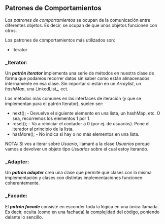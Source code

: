 ## Patrones de Comportamientos

Los _patrones de comportamientos_ se ocupan de la comunicación entre diferentes objetos. Es decir, se ocupan de que 
unos objetos funcionen con otros.

Los patrones de comportamientos más utilizados son:
* Iterator

### **_Iterator:**

Un _**patrón iterator**_ implementa una serie de métodos en nuestra clase de forma que podamos recorrer datos sin 
saber como están almacenados internamente en esa clase. Sin importar si están en un _Arraylist_, un _hashMap_, una 
LinkedList_, ect.

Los métodos más comunes en las interfaces de iteración (y que se implementan para el patrón Iterator), suelen ser:
- next(); - Devuelve el siguiente elemento en una lista, un hashMap, etc. O sea, recorremos los elementos 1 por 1.
- reset(); - Va a reiniciar el contador a 0 (por ej. de usuarios). Pone el iterador al principio de la lista.
- hasMore(); - No indica si hay o no más elementos en una lista.

NOTA: Si vos a iterar sobre _Usuario_, llamaré a la clase _Usuarios_ porque vamos a devolver un objeto tipo 
_Usuarios_ sobre el cual estoy iterando.


### **_Adapter:**

Un _**patrón adapter**_ crea una clase que permite que clases con la misma implementación y clases con distintas
implementaciones funcionen coherentemente.

### **_Facade:**

El _**patrón facade**_ consiste en esconder toda la lógica en una única llamada. Es decir, oculta (como en una fachada)
la complejidad del código, poniendo delante lo sencillo.